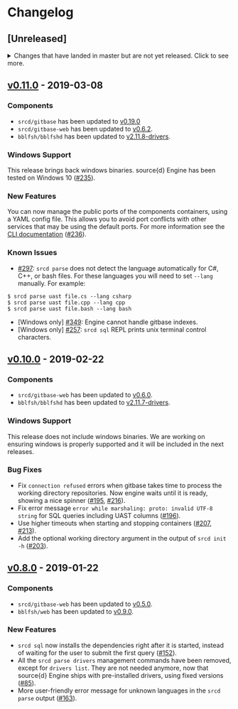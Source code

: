 # Changelog

## [Unreleased]
<details>
  <summary>
    Changes that have landed in master but are not yet released.
    Click to see more.
  </summary>

### Breaking Changes

In this release we have changed how Engine stores the [gitbase index](https://docs.sourced.tech/gitbase/using-gitbase/indexes) data. In previous releases we stored this data in `~/.srcd/gitbase`. From now on they will be managed as docker volumes.

This change has 2 implications:

- If you had created any index for your data you will need to recreate them after source{d} Engine is updated.
- The files in `~/.srcd/gitbase` are not used anymore, and you need to clean them manually:

  ```bash
  rm -rf ~/.srcd/gitbase
  ```
  Please not that in Linux you may need to run the command as root.

### Components

- `srcd/gitbase-web` has been updated to [v0.6.4](https://github.com/src-d/gitbase-web/releases/tag/v0.6.4).
- `bblfsh/bblfshd` has been updated to [v2.12.0-drivers](https://github.com/bblfsh/bblfshd/releases/tag/v2.12.0).

### New Features

- `srcd prune` now removes the gitbase index data ([#352](https://github.com/src-d/engine/issues/352)).
- More friendlier and useful error messages ([#252](https://github.com/src-d/engine/issues/252), [#258](https://github.com/src-d/engine/issues/258), [#272](https://github.com/src-d/engine/issues/272), [#291](https://github.com/src-d/engine/issues/291), [#294](https://github.com/src-d/engine/issues/294), [#295](https://github.com/src-d/engine/issues/295), [#326](https://github.com/src-d/engine/issues/326)).
- Replace the basic REPL SQL shell with a standard MySQL client ([#154](https://github.com/src-d/engine/issues/154)).
- Show the container exposed ports in the `srcd components list` output ([#300](https://github.com/src-d/engine/issues/300)).
- Set `delegated` consistency mode for mounted volumes on macOS. This improves SQL queries performance ([#330](https://github.com/src-d/engine/issues/330)).
- Use volumes for gitbase index data persistence ([#373](https://github.com/src-d/engine/issues/373)).

### Bug Fixes

- Fix the gRCP `ResourceExhausted` error for `srcd parse uast` with big files ([#271](https://github.com/src-d/engine/issues/271)).
- In cases where the workdir contains a lot of Git repositories, `srcd web sql` could open the web UI before gitbase was ready to accept queries ([#284](https://github.com/src-d/engine/issues/284)).
- If the daemon container crashed, or was stopped directly by the user, the following `srcd` commands are able to restart it. But then it would not honor the working directory used when `srcd init /path/workdir` was called, using instead the current directory. Now Engine stores a file in `~/.srcd/` to solve this ([#372](https://github.com/src-d/engine/issues/372)).

### Known Issues

- [#297](https://github.com/src-d/engine/issues/297): `srcd parse` does not detect the language automatically for C#, C++, or bash files. For these languages you will need to set `--lang` manually. For example:
```
$ srcd parse uast file.cs --lang csharp
$ srcd parse uast file.cpp --lang cpp
$ srcd parse uast file.bash --lang bash
```

</details>

## [v0.11.0](https://github.com/src-d/engine/releases/tag/v0.11.0) - 2019-03-08

### Components

- `srcd/gitbase` has been updated to [v0.19.0](https://github.com/src-d/gitbase/releases/tag/v0.19.0)
- `srcd/gitbase-web` has been updated to [v0.6.2](https://github.com/src-d/gitbase-web/releases/tag/v0.6.2).
- `bblfsh/bblfshd` has been updated to [v2.11.8-drivers](https://github.com/bblfsh/bblfshd/releases/tag/v2.11.8).

### Windows Support

This release brings back windows binaries. source{d} Engine has been tested on Windows 10 ([#235](https://github.com/src-d/engine/issues/235)).

### New Features

You can now manage the public ports of the components containers, using a YAML config file. This allows you to avoid port conflicts with other services that may be using the default ports. For more information see the [CLI documentation](https://docs.sourced.tech/engine/learn-more/commands#srcd) ([#236](https://github.com/src-d/engine/issues/236)).

### Known Issues

- [#297](https://github.com/src-d/engine/issues/297): `srcd parse` does not detect the language automatically for C#, C++, or bash files. For these languages you will need to set `--lang` manually. For example: 
```
$ srcd parse uast file.cs --lang csharp
$ srcd parse uast file.cpp --lang cpp
$ srcd parse uast file.bash --lang bash
```

- [Windows only] [#349](https://github.com/src-d/engine/issues/349): Engine cannot handle gitbase indexes.
- [Windows only] [#257](https://github.com/src-d/engine/issues/257): `srcd sql` REPL prints unix terminal control characters.

## [v0.10.0](https://github.com/src-d/engine/releases/tag/v0.10.0) - 2019-02-22

### Components

- `srcd/gitbase-web` has been updated to [v0.6.0](https://github.com/src-d/gitbase-web/releases/tag/v0.6.0).
- `bblfsh/bblfshd` has been updated to [v2.11.7-drivers](https://github.com/bblfsh/bblfshd/releases/tag/v2.11.7).

### Windows Support

This release does not include windows binaries. We are working on ensuring windows is properly supported and it will be included in the next releases.

### Bug Fixes

- Fix `connection refused` errors when gitbase takes time to process the working directory repositories. Now engine waits until it is ready, showing a nice spinner ([#195](https://github.com/src-d/engine/issues/195), [#216](https://github.com/src-d/engine/issues/216)).
- Fix error message `error while marshaling: proto: invalid UTF-8 string` for SQL queries including UAST columns ([#196](https://github.com/src-d/engine/issues/196)).
- Use higher timeouts when starting and stopping containers ([#207](https://github.com/src-d/engine/issues/207), [#213](https://github.com/src-d/engine/issues/213)).
- Add the optional working directory argument in the output of `srcd init -h` ([#203](https://github.com/src-d/engine/issues/203)).

## [v0.8.0](https://github.com/src-d/engine/releases/tag/v0.8.0) - 2019-01-22

### Components

- `srcd/gitbase-web` has been updated to [v0.5.0](https://github.com/src-d/gitbase-web/releases/tag/v0.5.0).
- `bblfsh/web` has been updated to [v0.9.0](https://github.com/bblfsh/web/releases/tag/v0.9.0).

### New Features

- `srcd sql` now installs the dependencies right after it is started, instead of waiting for the user to submit the first query ([#152](https://github.com/src-d/engine/issues/152)).
- All the `srcd parse drivers` management commands have been removed, except for `drivers list`. They are not needed anymore, now that source{d} Engine ships with pre-installed drivers, using fixed versions ([#85](https://github.com/src-d/engine/issues/85)).
- More user-friendly error message for unknown languages in the `srcd parse` output ([#163](https://github.com/src-d/engine/issues/163)).

